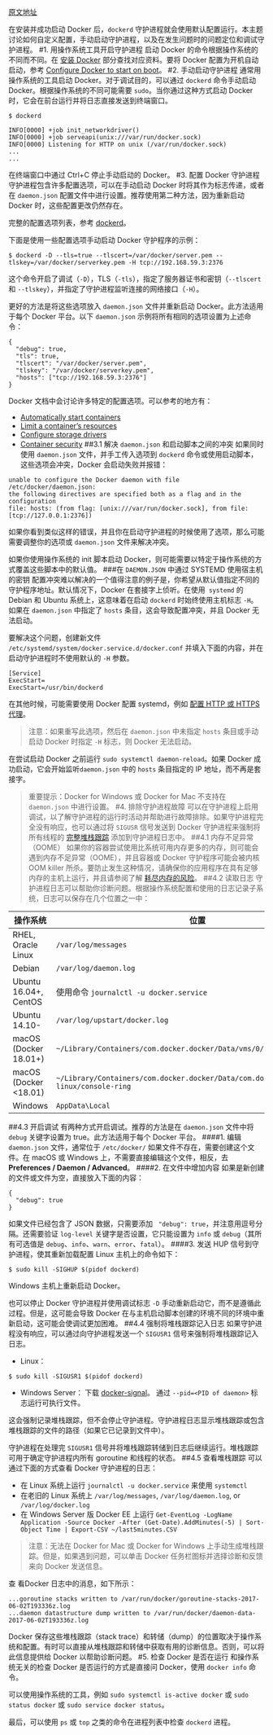 [原文地址](https://docs.docker.com/config/daemon/)

在安装并成功启动 Docker 后，`dockerd` 守护进程就会使用默认配置运行。本主题讨论如何自定义配置，手动启动守护进程，以及在发生问题时的问题定位和调试守护进程。
#1. 用操作系统工具开启守护进程
启动 Docker 的命令根据操作系统的不同而不同。在 [安装 Docker](https://docs.docker.com/install/) 部分查找对应资料。要将 Docker 配置为开机自动启动，参考 [Configure Docker to start on boot](https://docs.docker.com/install/linux/linux-postinstall/#configure-docker-to-start-on-boot)。
#2. 手动启动守护进程
通常用操作系统的工具启动 Docker。对于调试目的，可以通过 `dockerd` 命令手动启动 Docker。根据操作系统的不同可能需要 `sudo`。当你通过这种方式启动 Docker 时，它会在前台运行并将日志直接发送到终端窗口。
```
$ dockerd

INFO[0000] +job init_networkdriver()
INFO[0000] +job serveapi(unix:///var/run/docker.sock)
INFO[0000] Listening for HTTP on unix (/var/run/docker.sock)
...
...
```
在终端窗口中通过 Ctrl+C 停止手动启动的 Docker。
#3. 配置 Docker 守护进程
守护进程包含许多配置选项，可以在手动启动 Docker 时将其作为标志传递，或者在 `daemon.json` 配置文件中进行设置。推荐使用第二种方法，因为重新启动 Docker 时，这些配置更改仍然存在。

完整的配置选项列表，参考 [dockerd](https://docs.docker.com/engine/reference/commandline/dockerd/)。

下面是使用一些配置选项手动启动 Docker 守护程序的示例：
```
$ dockerd -D --tls=true --tlscert=/var/docker/server.pem --tlskey=/var/docker/serverkey.pem -H tcp://192.168.59.3:2376
```
这个命令开启了调试（`-D`），TLS（`-tls`），指定了服务器证书和密钥（`--tlscert` 和 `--tlskey`），并指定了守护进程监听连接的网络接口（`-H`）。

更好的方法是将这些选项放入 `daemon.json` 文件并重新启动 Docker。此方法适用于每个 Docker 平台。以下 `daemon.json` 示例将所有相同的选项设置为上述命令：
```
{
  "debug": true,
  "tls": true,
  "tlscert": "/var/docker/server.pem",
  "tlskey": "/var/docker/serverkey.pem",
  "hosts": ["tcp://192.168.59.3:2376"]
}
```
Docker 文档中会讨论许多特定的配置选项。可以参考的地方有：

- [Automatically start containers](https://docs.docker.com/engine/admin/host_integration/)
- [Limit a container’s resources](https://docs.docker.com/engine/admin/resource_constraints/)
- [Configure storage drivers](https://docs.docker.com/engine/userguide/storagedriver/)
- [Container security](https://docs.docker.com/engine/security/)
##3.1 解决 `daemon.json` 和启动脚本之间的冲突
如果同时使用 `daemon.json` 文件，并手工传入选项到 `dockerd` 命令或使用启动脚本，这些选项会冲突，Docker 会启动失败并报错：
```
unable to configure the Docker daemon with file /etc/docker/daemon.json:
the following directives are specified both as a flag and in the configuration
file: hosts: (from flag: [unix:///var/run/docker.sock], from file: [tcp://127.0.0.1:2376])
```
如果你看到类似这样的错误，并且你在启动守护进程的时候使用了选项，那么可能需要调整你的选项或 `daemon.json` 文件来解决冲突。

如果你使用操作系统的 init 脚本启动 Docker，则可能需要以特定于操作系统的方式覆盖这些脚本中的默认值。
###在 `DAEMON.JSON` 中通过 SYSTEMD 使用宿主机的密钥
配置冲突难以解决的一个值得注意的例子是，你希望从默认值指定不同的守护程序地址。默认情况下，Docker 在套接字上侦听。在使用` systemd` 的 Debian 和 Ubuntu 系统上，这意味着在启动 `dockerd` 时始终使用主机标志 `-H`。如果在 `daemon.json` 中指定了 `hosts` 条目，这会导致配置冲突，并且 Docker 无法启动。

要解决这个问题，创建新文件 `/etc/systemd/system/docker.service.d/docker.conf` 并填入下面的内容，并在启动守护进程时不使用默认的 `-H` 参数。
```
[Service]
ExecStart=
ExecStart=/usr/bin/dockerd
```
在其他时候，可能需要使用 Docker 配置 systemd，例如 [配置 HTTP 或 HTTPS 代理](https://docs.docker.com/engine/admin/systemd/#httphttps-proxy)。

>注意：如果重写此选项，然后在 `daemon.json` 中未指定 `hosts` 条目或手动启动 Docker 时指定 `-H` 标志，则 Docker 无法启动。

在尝试启动 Docker 之前运行 `sudo systemctl daemon-reload`。如果 Docker 成功启动，它会开始监听`daemon.json` 中的 `hosts` 条目指定的 IP 地址，而不再是套接字。

>重要提示：Docker for Windows 或 Docker for Mac 不支持在 `daemon.json` 中进行设置。
#4. 排除守护进程故障
可以在守护进程上启用调试，以了解守护进程的运行时活动并帮助进行故障排除。如果守护进程完全没有响应，也可以通过将 `SIGUSR` 信号发送到 Docker 守护进程来强制将所有线程的 [完整堆栈跟踪](https://docs.docker.com/config/daemon/#force-a-full-stack-trace-to-be-logged) 添加到守护进程日志中。
##4.1 内存不足异常（OOME）
如果你的容器尝试使用比系统可用内存更多的内存，则可能会遇到内存不足异常（OOME），并且容器或 Docker 守护程序可能会被内核 OOM killer 所杀。要防止发生这种情况，请确保你的应用程序在具有足够内存的主机上运行，并且请参阅了解 [耗尽内存的风险](https://docs.docker.com/engine/admin/resource_constraints/#understand-the-risks-of-running-out-of-memory)。
##4.2 读取日志
守护进程日志可以帮助你诊断问题。根据操作系统配置和使用的日志记录子系统，日志可以保存在几个位置之一中：

|操作系统|  位置|
|-|-|
|RHEL, Oracle Linux|  `/var/log/messages`
|Debian |`/var/log/daemon.log`
|Ubuntu 16.04+, CentOS| 使用命令 `journalctl -u docker.service`
|Ubuntu 14.10-  |`/var/log/upstart/docker.log`
|macOS (Docker 18.01+)  |`~/Library/Containers/com.docker.docker/Data/vms/0/console-ring`
|macOS (Docker <18.01)  |`~/Library/Containers/com.docker.docker/Data/com.docker.driver.amd64-linux/console-ring`
|Windows  |`AppData\Local`
##4.3 开启调试
有两种方式开启调试。推荐的方法是在 `daemon.json` 文件中将 `debug` 关键字设置为 true。此方法适用于每个 Docker 平台。
####1. 编辑 `daemon.json` 文件，通常位于 `/etc/docker/`
如果文件不存在，需要创建这个文件。在 macOS 或 Windows 上，不需要直接编辑这个文件，相反，去 **Preferences / Daemon / Advanced**。
####2. 在文件中增加内容
如果是新创建的文件或文件为空，直接放入下面的内容：
```
{
  "debug": true
}
```
如果文件已经包含了 JSON 数据，只需要添加 ` "debug": true`，并注意用逗号分隔。还需要验证 `log-level` 关键字是否设置，它只能设置为 `info` 或 `debug`（其所有可选值是 `debug`、`info`、`warn`、`error`、`fatal`）。 
####3. 发送 HUP 信号到守护进程，使其重新加载配置
Linux 主机上的命令如下：
```
$ sudo kill -SIGHUP $(pidof dockerd)
```
Windows 主机上重新启动 Docker。

也可以停止 Docker 守护进程并使用调试标志 `-D` 手动重新启动它，而不是遵循此过程。但是，这可能会导致 Docker 在与主机启动脚本创建的环境不同的环境中重新启动，这可能会使调试更加困难。
##4.4 强制将堆栈跟踪记入日志
如果守护进程没有响应，可以通过向守护进程发送一个 `SIGUSR1` 信号来强制将堆栈跟踪记入日志。

- Linux：
```
$ sudo kill -SIGUSR1 $(pidof dockerd)
```
- Windows Server：
下载 [docker-signal](https://github.com/jhowardmsft/docker-signal)。
通过 `--pid=<PID of daemon>` 标志运行可执行文件。

这会强制记录堆栈跟踪，但不会停止守护进程。守护进程日志显示堆栈跟踪或包含堆栈跟踪的文件的路径（如果它已记录到文件中）。

守护进程在处理完 `SIGUSR1` 信号并将堆栈跟踪转储到日志后继续运行。堆栈跟踪可用于确定守护进程内所有 goroutine 和线程的状态。
##4.5 查看堆栈跟踪
可以通过下面的方式查看 Docker 守护进程的日志：

- 在 Linux 系统上运行 `journalctl -u docker.service` 来使用 `systemctl`
- 在老旧的 Linux 系统上 `/var/log/messages`, `/var/log/daemon.log`, or `/var/log/docker.log`
- 在 Windows Server 版 Docker EE 上运行 `Get-EventLog -LogName Application -Source Docker -After (Get-Date).AddMinutes(-5) | Sort-Object Time | Export-CSV ~/last5minutes.CSV`

>注意：无法在 Docker for Mac 或 Docker for Windows 上手动生成堆栈跟踪。但是，如果遇到问题，可以单击 Docker 任务栏图标并选择诊断和反馈来向 Docker 发送信息。

查 看Docker 日志中的消息，如下所示：
```
...goroutine stacks written to /var/run/docker/goroutine-stacks-2017-06-02T193336z.log
...daemon datastructure dump written to /var/run/docker/daemon-data-2017-06-02T193336z.log
```
Docker 保存这些堆栈跟踪（stack trace）和转储（dump）的位置取决于操作系统和配置。有时可以直接从堆栈跟踪和转储中获取有用的诊断信息。否则，可以将此信息提供给 Docker 以帮助诊断问题。
#5. 检查 Docker 是否在运行
和操作系统无关的检查 Docker 是否运行的方式是直接问 Docker，使用 `docker info` 命令。

可以使用操作系统的工具，例如 `sudo systemctl is-active docker` 或 `sudo status docker` 或 `sudo service docker status`。

最后，可以使用 `ps` 或 `top` 之类的命令在进程列表中检查 `dockerd` 进程。